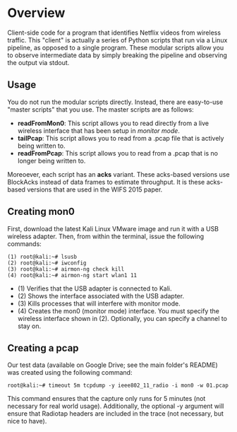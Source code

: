 # Overview
Client-side code for a program that identifies Netflix videos from wireless traffic. This "client" is actually a series of Python scripts that run via a Linux pipeline, as opposed to a single program. These modular scripts allow you to observe intermediate data by simply breaking the pipeline and observing the output via stdout.

## Usage
You do not run the modular scripts directly. Instead, there are easy-to-use "master scripts" that you use. The master scripts are as follows:

* __readFromMon0__: This script allows you to read directly from a live wireless interface that has been setup in _monitor mode_.
* __tailPcap__: This script allows you to read from a .pcap file that is actively being written to.
* __readFromPcap__: This script allows you to read from a .pcap that is no longer being written to.

Moreoever, each script has an __acks__ variant. These acks-based versions use BlockAcks instead of data frames to estimate throughput. It is these acks-based versions that are used in the WIFS 2015 paper.

## Creating mon0
First, download the latest Kali Linux VMware image and run it with a USB wireless adapter. Then, from within the terminal, issue the following commands:

    (1) root@kali:~# lsusb
    (2) root@kali:~# iwconfig
    (3) root@kali:~# airmon-ng check kill
    (4) root@kali:~# airmon-ng start wlan1 11

* (1) Verifies that the USB adapter is connected to Kali.
* (2) Shows the interface associated with the USB adapter.
* (3) Kills processes that will interfere with monitor mode.
* (4) Creates the mon0 (monitor mode) interface. You must specify the wireless interface shown in (2). Optionally, you can specify a channel to stay on.

## Creating a pcap
Our test data (available on Google Drive; see the main folder's README) was created using the following command:

    root@kali:~# timeout 5m tcpdump -y ieee802_11_radio -i mon0 -w 01.pcap

This command ensures that the capture only runs for 5 minutes (not necessary for real world usage). Additionally, the optional -y argument will ensure that Radiotap headers are included in the trace (not necessary, but nice to have).

